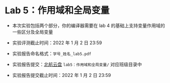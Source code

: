 # Lab 5：作用域和全局变量

- 本次实验包括两个部分，你的编译器需要在 lab 4 的基础上支持变量作用域的一些区分及全局变量

- 实验评测截止时间：2022 年 1 月 2 日 23:59

- 实验报告命名格式：`学号_姓名_lab5.pdf`

- 实验报告提交：[北航云盘](https://bhpan.buaa.edu.cn:443/link/413EA0802B7A7627A6B5112531C40772) `lab5：作用域和全局变量/` 对应班级目录中

- 实验报告提交截止时间：2022 年 1 月 2 日 23:59
